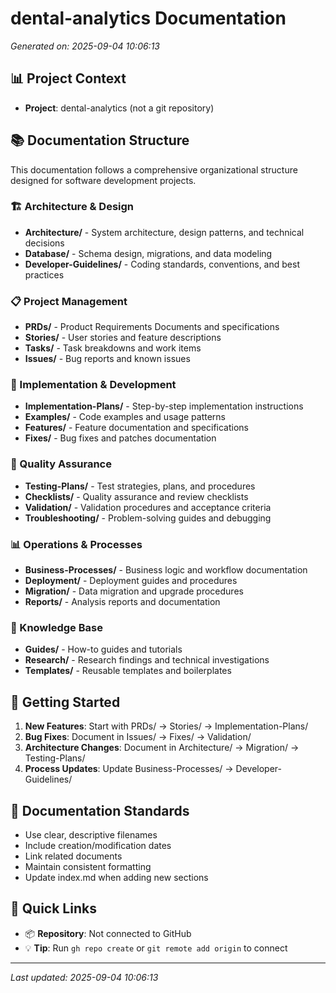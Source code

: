 # dental-analytics Documentation

*Generated on: 2025-09-04 10:06:13*

## 📊 Project Context

- **Project**: dental-analytics (not a git repository)

## 📚 Documentation Structure

This documentation follows a comprehensive organizational structure designed for software development projects.

### 🏗️ Architecture & Design
- **Architecture/** - System architecture, design patterns, and technical decisions
- **Database/** - Schema design, migrations, and data modeling
- **Developer-Guidelines/** - Coding standards, conventions, and best practices

### 📋 Project Management
- **PRDs/** - Product Requirements Documents and specifications
- **Stories/** - User stories and feature descriptions  
- **Tasks/** - Task breakdowns and work items
- **Issues/** - Bug reports and known issues

### 🔧 Implementation & Development
- **Implementation-Plans/** - Step-by-step implementation instructions
- **Examples/** - Code examples and usage patterns
- **Features/** - Feature documentation and specifications
- **Fixes/** - Bug fixes and patches documentation

### 🧪 Quality Assurance
- **Testing-Plans/** - Test strategies, plans, and procedures
- **Checklists/** - Quality assurance and review checklists
- **Validation/** - Validation procedures and acceptance criteria
- **Troubleshooting/** - Problem-solving guides and debugging

### 📊 Operations & Processes
- **Business-Processes/** - Business logic and workflow documentation
- **Deployment/** - Deployment guides and procedures
- **Migration/** - Data migration and upgrade procedures
- **Reports/** - Analysis reports and documentation

### 📖 Knowledge Base
- **Guides/** - How-to guides and tutorials
- **Research/** - Research findings and technical investigations
- **Templates/** - Reusable templates and boilerplates

## 🚀 Getting Started

1. **New Features**: Start with PRDs/ → Stories/ → Implementation-Plans/
2. **Bug Fixes**: Document in Issues/ → Fixes/ → Validation/
3. **Architecture Changes**: Document in Architecture/ → Migration/ → Testing-Plans/
4. **Process Updates**: Update Business-Processes/ → Developer-Guidelines/

## 📝 Documentation Standards

- Use clear, descriptive filenames
- Include creation/modification dates
- Link related documents
- Maintain consistent formatting
- Update index.md when adding new sections

## 🔗 Quick Links

- 📦 **Repository**: Not connected to GitHub
- 💡 **Tip**: Run `gh repo create` or `git remote add origin` to connect

---
*Last updated: 2025-09-04 10:06:13*
